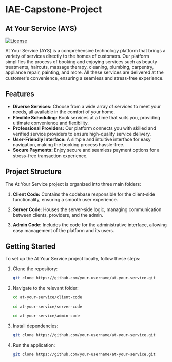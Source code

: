 # IAE-Capstone-Project

## At Your Service (AYS)

[![License](https://img.shields.io/badge/license-MIT-blue.svg)](LICENSE)

At Your Service (AYS) is a comprehensive technology platform that brings a variety of services directly to the homes of customers. Our platform simplifies the process of booking and enjoying services such as beauty treatments, haircuts, massage therapy, cleaning, plumbing, carpentry, appliance repair, painting, and more. All these services are delivered at the customer's convenience, ensuring a seamless and stress-free experience.

## Features

- **Diverse Services:** Choose from a wide array of services to meet your needs, all available in the comfort of your home.
- **Flexible Scheduling:** Book services at a time that suits you, providing ultimate convenience and flexibility.
- **Professional Providers:** Our platform connects you with skilled and verified service providers to ensure high-quality service delivery.
- **User-Friendly Interface:** A simple and intuitive interface for easy navigation, making the booking process hassle-free.
- **Secure Payments:** Enjoy secure and seamless payment options for a stress-free transaction experience.

## Project Structure

The At Your Service project is organized into three main folders:

1. **Client Code:** Contains the codebase responsible for the client-side functionality, ensuring a smooth user experience.

2. **Server Code:** Houses the server-side logic, managing communication between clients, providers, and the admin.

3. **Admin Code:** Includes the code for the administrative interface, allowing easy management of the platform and its users.

## Getting Started

To set up the At Your Service project locally, follow these steps:

1. Clone the repository:

   ```bash
   git clone https://github.com/your-username/at-your-service.git

2. Navigate to the relevant folder:

   ```bash
   cd at-your-service/client-code
   ```
   ```bash
   cd at-your-service/server-code
   ```
   ```bash
   cd at-your-service/admin-code
   ```


3. Install dependencies:

   ```bash
   git clone https://github.com/your-username/at-your-service.git


4. Run the application:

   ```bash
   git clone https://github.com/your-username/at-your-service.git

